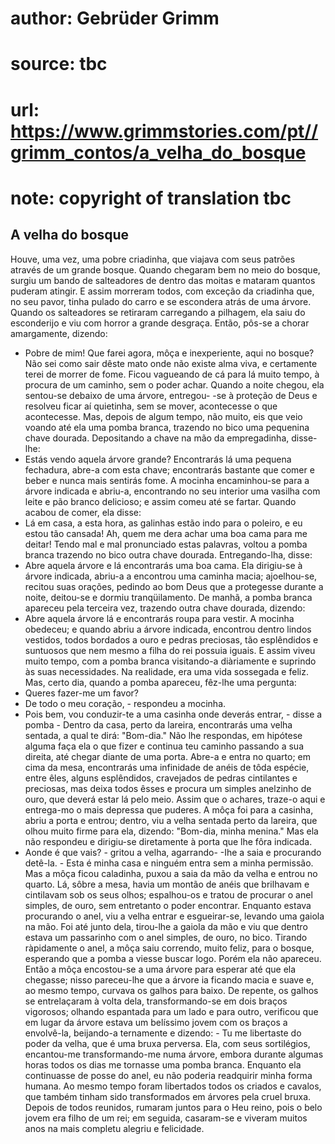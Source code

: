 # author: Gebrüder Grimm
# source: tbc
# url: https://www.grimmstories.com/pt//grimm_contos/a_velha_do_bosque
# note: copyright of translation tbc

## A velha do bosque 

Houve, uma vez, uma pobre criadinha, que viajava com seus patrões
através de um grande bosque. Quando chegaram bem no meio do bosque,
surgiu um bando de salteadores de dentro das moitas e mataram quantos
puderam atingir. E assim morreram todos, com exceção da criadinha que,
no seu pavor, tinha pulado do carro e se escondera atrás de uma árvore.
Quando os salteadores se retiraram carregando a pilhagem, ela saiu do
esconderijo e viu com horror a grande desgraça. Então, pôs-se a chorar
amargamente, dizendo:
- Pobre de mim! Que farei agora, môça e inexperiente, aqui no bosque?
Não sei como sair dêste mato onde não existe alma viva, e certamente
terei de morrer de fome.
Ficou vagueando de cá para lá muito tempo, à procura de um caminho, sem
o poder achar. Quando a noite chegou, ela sentou-se debaixo de uma
árvore, entregou- -se à proteção de Deus e resolveu ficar aí quietinha,
sem se mover, acontecesse o que acontecesse.
Mas, depois de algum tempo, não muito, eis que veio voando até ela uma
pomba branca, trazendo no bico uma pequenina chave dourada. Depositando
a chave na mão da empregadinha, disse-lhe:
- Estás vendo aquela árvore grande? Encontrarás lá uma pequena
fechadura, abre-a com esta chave; encontrarás bastante que comer e beber
e nunca mais sentirás fome.
A mocinha encaminhou-se para a árvore indicada e abriu-a, encontrando no
seu interior uma vasilha com leite e pão branco delicioso; e assim comeu
até se fartar. Quando acabou de comer, ela disse:
- Lá em casa, a esta hora, as galinhas estão indo para o poleiro, e eu
estou tão cansada! Ah, quem me dera achar uma boa cama para me deitar!
Tendo mal e mal pronunciado estas palavras, voltou a pomba branca
trazendo no bico outra chave dourada. Entregando-lha, disse:
- Abre aquela árvore e lá encontrarás uma boa cama.
Ela dirigiu-se à árvore indicada, abriu-a a encontrou uma caminha macia;
ajoelhou-se, recitou suas orações, pedindo ao bom Deus que a protegesse
durante a noite, deitou-se e dormiu tranqüilamento. De manhã, a pomba
branca apareceu pela terceira vez, trazendo outra chave dourada,
dizendo:
- Abre aquela árvore lá e encontrarás roupa para vestir.
A mocinha obedeceu; e quando abriu a árvore indicada, encontrou dentro
lindos vestidos, todos bordados a ouro e pedras preciosas, tão
esplêndidos e suntuosos que nem mesmo a filha do rei possuia iguais.
E assim viveu muito tempo, com a pomba branca visitando-a diàriamente e
suprindo às suas necessidades. Na realidade, era uma vida sossegada e
feliz. Mas, certo dia, quando a pomba apareceu, fêz-lhe uma pergunta:
- Queres fazer-me um favor?
- De todo o meu coração, - respondeu a mocinha.
- Pois bem, vou conduzir-te a uma casinha onde deverás entrar, - disse a
pomba - Dentro da casa, perto da lareira, encontrarás uma velha sentada,
a qual te dirá: "Bom-dia." Não lhe respondas, em hipótese alguma faça
ela o que fizer e continua teu caminho passando a sua direita, até
chegar diante de uma porta. Abre-a e entra no quarto; em cima da mesa,
encontrarás uma infinidade de anéis de tôda espécie, entre êles, alguns
esplêndidos, cravejados de pedras cintilantes e preciosas, mas deixa
todos êsses e procura um simples anelzinho de ouro, que deverá estar lá
pelo meio. Assim que o achares, traze-o aqui e entrega-mo o mais
depressa que puderes.
A môça foi para a casinha, abriu a porta e entrou; dentro, viu a velha
sentada perto da lareira, que olhou muito firme para ela, dizendo:
"Bom-dia, minha menina." Mas ela não respondeu e dirigiu-se
diretamente à porta que lhe fôra indicada.
- Aonde é que vais? - gritou a velha, agarrando- -Ihe a saia e
procurando detê-la. - Esta é minha casa e ninguém entra sem a minha
permissão.
Mas a môça ficou caladinha, puxou a saia da mão da velha e entrou no
quarto. Lá, sôbre a mesa, havia um montão de anéis que brilhavam e
cintilavam sob os seus olhos; espalhou-os e tratou de procurar o anel
simples, de ouro, sem entretanto o poder encontrar.
Enquanto estava procurando o anel, viu a velha entrar e esgueirar-se,
levando uma gaiola na mão. Foi até junto dela, tirou-lhe a gaiola da mão
e viu que dentro estava um passarinho com o anel simples, de ouro, no
bico. Tirando ràpidamente o anel, a môça saiu correndo, muito feliz,
para o bosque, esperando que a pomba a viesse buscar logo. Porém ela não
apareceu.
Então a môça encostou-se a uma árvore para esperar até que ela chegasse;
nisso pareceu-lhe que a árvore ia ficando macia e suave e, ao mesmo
tempo, curvava os galhos para baixo. De repente, os galhos se
entrelaçaram à volta dela, transformando-se em dois braços vigorosos;
olhando espantada para um lado e para outro, verificou que em lugar da
árvore estava um belíssimo jovem com os braços a envolvê-la, beijando-a
ternamente e dizendo: - Tu me libertaste do poder da velha, que é uma
bruxa perversa. Ela, com seus sortilégios, encantou-me transformando-me
numa árvore, embora durante algumas horas todos os dias me tornasse uma
pomba branca. Enquanto ela continuasse de posse do anel, eu não poderia
readquirir minha forma humana.
Ao mesmo tempo foram libertados todos os criados e cavalos, que também
tinham sido transformados em árvores pela cruel bruxa. Depois de todos
reunidos, rumaram juntos para o Heu reino, pois o belo jovem era filho
de um rei; em seguida, casaram-se e viveram muitos anos na mais completu
alegriu e felicidade.
